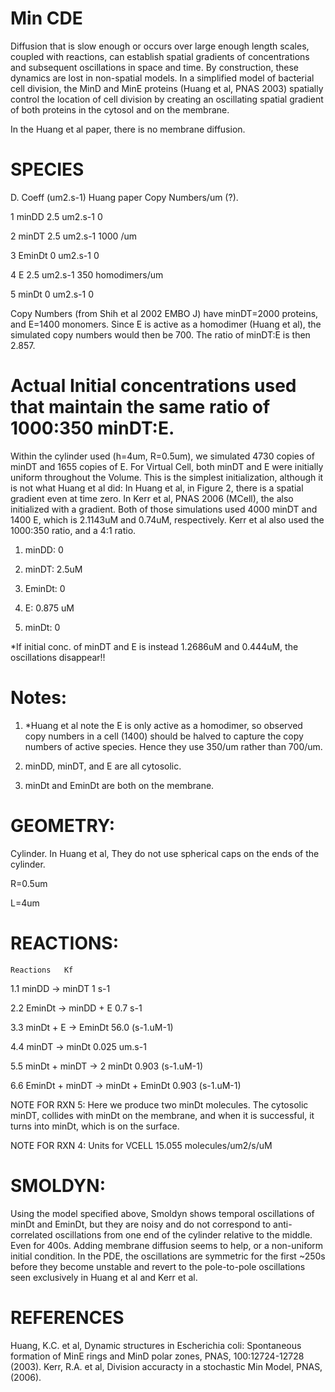 # Min CDE

Diffusion that is slow enough or occurs over large enough length scales, coupled with reactions, can establish spatial gradients of concentrations and subsequent oscillations in space and time. By construction, these dynamics are lost in non-spatial models. In a simplified model of bacterial cell division, the MinD and MinE proteins (Huang et al, PNAS 2003) spatially control the location of cell division by creating an oscillating spatial gradient of both proteins in the cytosol and on the membrane. 

In the Huang et al paper, there is no membrane diffusion.	

# SPECIES     	
D. Coeff (um2.s-1)	Huang paper Copy Numbers/um (?).	


1	minDD	      	  2.5 um2.s-1  		0

2	minDT	     	   2.5 um2.s-1		1000 /um

3	EminDt  	    0 um2.s-1		0

4	E	           2.5 um2.s-1		350 homodimers/um	

5	minDt	   	   0 um2.s-1		0

Copy Numbers (from Shih et al 2002 EMBO J) have minDT=2000 proteins, and E=1400 monomers. Since E is active as a homodimer (Huang et al), the simulated copy numbers would then be 700. The ratio of minDT:E is then 2.857.

# Actual Initial concentrations used that maintain the same ratio of 1000:350 minDT:E. 
Within the cylinder used (h=4um, R=0.5um), we simulated 4730 copies of minDT and 1655 copies of E. 
For Virtual Cell, both minDT and E were initially uniform throughout the Volume. This is the simplest initialization, although it is not what Huang et al did: In Huang et al, in Figure 2, there is a spatial gradient even at time zero. In Kerr et al, PNAS 2006 (MCell), the also initialized with a gradient. 
Both of those simulations used 4000 minDT and 1400 E, which is 2.1143uM and 0.74uM, respectively. 
Kerr et al also used the 1000:350 ratio, and a 4:1 ratio. 

1. minDD: 0

2. minDT: 2.5uM

3. EminDt: 0

4. E: 0.875 uM

5. minDt: 0

*If initial conc. of minDT and E is instead 1.2686uM and 0.444uM, the oscillations disappear!!


# Notes:
1. *Huang et al note the E is only active as a homodimer, so observed copy numbers in a cell (1400) should be halved to capture the copy numbers of active species. Hence they use 350/um rather than 700/um. 

2. minDD, minDT, and E are all cytosolic.
3. minDt and EminDt are both on the membrane.

# GEOMETRY: 
Cylinder. In Huang et al, They do not use spherical caps on the ends of the cylinder.

R=0.5um

L=4um


# REACTIONS:

	Reactions	Kf	
	
1.1	minDD -> minDT	                      1 s-1		

2.2	EminDt -> minDD + E	                  0.7 s-1		

3.3	minDt + E -> EminDt	                  56.0 (s-1.uM-1)	

4.4	minDT -> minDt	                      0.025 um.s-1	

5.5	minDt + minDT -> 2 minDt	            0.903 (s-1.uM-1)		

6.6	EminDt + minDT -> minDt + EminDt	    0.903 (s-1.uM-1)	



NOTE FOR RXN 5: Here we produce two minDt molecules. The cytosolic minDT, collides with minDt on the membrane, and when it is successful, it turns into minDt, which is on the surface.

NOTE FOR RXN 4: Units for VCELL 15.055 molecules/um2/s/uM


# SMOLDYN:

Using the model specified above, Smoldyn shows temporal oscillations of minDt and EminDt, but they are noisy and do not correspond to anti-correlated oscillations from one end of the cylinder relative to the middle. Even for 400s. Adding membrane diffusion seems to help, or a non-uniform initial condition. In the PDE, the oscillations are symmetric for the first ~250s before they become unstable and revert to the pole-to-pole oscillations seen exclusively in Huang et al and Kerr et al. 


# REFERENCES
Huang, K.C. et al, Dynamic structures in Escherichia coli: Spontaneous formation of MinE rings and MinD polar zones, PNAS, 100:12724-12728 (2003).
Kerr, R.A. et al, Division accuracty in a stochastic Min Model, PNAS, (2006).
